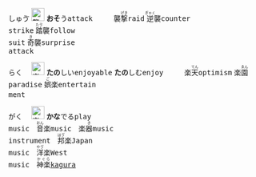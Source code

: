 <kbd>しゅゔ</kbd> <kbd><img src="https://glyphwiki.org/glyph/u8972.svg" alt="襲" height="26"></kbd> **おそ**う<kbd>attack</kbd>　　　襲<ruby>撃<rt>げき</rt></ruby><kbd>raid</kbd> <ruby>逆<rt>ぎゃく</rt></ruby>襲<kbd>counter<br>strike</kbd> <ruby>踏<rt>たゔ</rt></ruby>襲<kbd>follow<br>suit</kbd> <ruby>奇<rt>き</rt></ruby>襲<kbd>surprise<br>attack</kbd>

<kbd>らく　</kbd> <kbd><img src="https://glyphwiki.org/glyph/u697d.svg" alt="楽" height="26"></kbd> **たの**しい<kbd>enjoyable</kbd> **たの**しむ<kbd>enjoy</kbd>　　　楽<ruby>天<rt>てん</rt></ruby><kbd>optimism</kbd> 楽<ruby>園<rt>ゑん</rt></ruby><kbd>paradise</kbd> <ruby>娯<rt>ご</rt></ruby>楽<kbd>entertain<br>ment</kbd>　<!--<ruby>快<rt>かい</rt></ruby>楽<kbd>pleasure</kbd>-->

<kbd>がく　</kbd> <kbd><img src="https://glyphwiki.org/glyph/u697d.svg" alt="楽" height="26"></kbd> **かな**でる<kbd>play<br>music</kbd>　<ruby>音<rt>おん</rt></ruby>楽<kbd>music</kbd>　楽<ruby>器<rt>き</rt></ruby><kbd>music<br>instrument</kbd>　<ruby>邦<rt>はう゚</rt></ruby>楽<kbd>Japan<br>music</kbd>　<ruby>洋<rt>やう゚</rt></ruby>楽<kbd>West<br>music</kbd>　<ruby>神楽<rt>かぐら</rt></ruby><kbd>[kagura](https://en.wikipedia.org/wiki/Kagura)</kbd>
